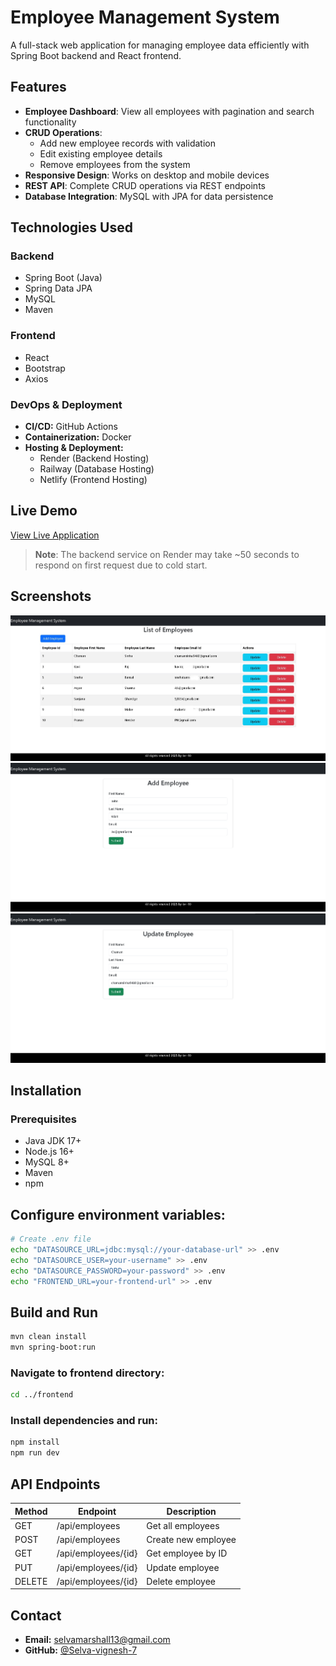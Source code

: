# Employee Management System

A full-stack web application for managing employee data efficiently with Spring Boot backend and React frontend.

## Features

- **Employee Dashboard**: View all employees with pagination and search functionality
- **CRUD Operations**:
  - Add new employee records with validation
  - Edit existing employee details
  - Remove employees from the system
- **Responsive Design**: Works on desktop and mobile devices
- **REST API**: Complete CRUD operations via REST endpoints
- **Database Integration**: MySQL with JPA for data persistence

## Technologies Used

### Backend
- Spring Boot (Java)
- Spring Data JPA
- MySQL
- Maven

### Frontend
- React
- Bootstrap
- Axios

### DevOps & Deployment  
- **CI/CD:** GitHub Actions  
- **Containerization:** Docker  
- **Hosting & Deployment:**  
  - Render (Backend Hosting)  
  - Railway (Database Hosting)  
  - Netlify (Frontend Hosting)  

## Live Demo

[View Live Application](https://ems-springboot-application-kvr10.netlify.app/)

> **Note**: The backend service on Render may take ~50 seconds to respond on first request due to cold start.

## Screenshots

![Dashboard](screenshots/dashboard.jpg)
![Add Employee](screenshots/add-employee.png)
![Update Employee](screenshots/update-employee.png)

## Installation

### Prerequisites
- Java JDK 17+
- Node.js 16+
- MySQL 8+
- Maven
- npm

## Configure environment variables:

```bash
# Create .env file
echo "DATASOURCE_URL=jdbc:mysql://your-database-url" >> .env
echo "DATASOURCE_USER=your-username" >> .env
echo "DATASOURCE_PASSWORD=your-password" >> .env
echo "FRONTEND_URL=your-frontend-url" >> .env
```

## Build and Run

```bash
mvn clean install
mvn spring-boot:run
```

### Navigate to frontend directory:

```bash
cd ../frontend
```

### Install dependencies and run:

```bash
npm install
npm run dev
```

## API Endpoints

| Method | Endpoint               | Description          |
|--------|------------------------|----------------------|
| GET    | /api/employees         | Get all employees   |
| POST   | /api/employees         | Create new employee |
| GET    | /api/employees/{id}    | Get employee by ID  |
| PUT    | /api/employees/{id}    | Update employee     |
| DELETE | /api/employees/{id}    | Delete employee     |

## Contact

- **Email:** selvamarshall13@gmail.com
- **GitHub:** [@Selva-vignesh-7](https://github.com/Selva-vignesh-7)

